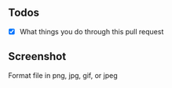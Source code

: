 ## Todos
- [x] What things you do through this pull request

## Screenshot
Format file in png, jpg, gif, or jpeg
